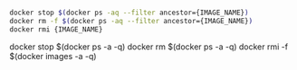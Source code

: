 
```sh

docker stop $(docker ps -aq --filter ancestor={IMAGE_NAME})
docker rm -f $(docker ps -aq --filter ancestor={IMAGE_NAME})
docker rmi {IMAGE_NAME}
```


docker stop $(docker ps -a -q) 
docker rm $(docker ps -a -q)
docker rmi -f $(docker images -a -q)


